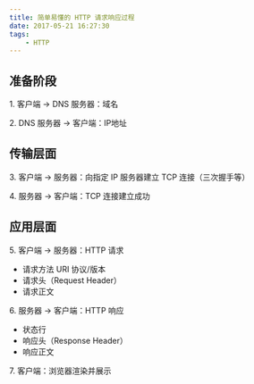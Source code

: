 ```yaml
---
title: 简单易懂的 HTTP 请求响应过程
date: 2017-05-21 16:27:30
tags: 
    - HTTP
---
```


## 准备阶段
1\. 客户端 → DNS 服务器：域名

2\. DNS 服务器 → 客户端：IP地址

## 传输层面
3\. 客户端 → 服务器：向指定 IP 服务器建立 TCP 连接（三次握手等）

4\. 服务器 → 客户端：TCP 连接建立成功

## 应用层面
5\. 客户端 → 服务器：HTTP 请求
- 请求方法 URI 协议/版本
- 请求头（Request Header）
- 请求正文

6\. 服务器 → 客户端：HTTP 响应
- 状态行
- 响应头（Response Header）
- 响应正文

7\. 客户端：浏览器渲染并展示